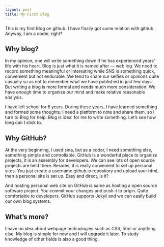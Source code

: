 ```yaml
---
layout: post
title: My First Blog
---
```


This is my first Blog on github.  I have finally got some relation with github.  Anyway, I am a coder, right?

Why blog?
--------------------------------------------

In my opinion, one will write something down if he has experienced years’ life with his heart.  Blog is just what it is named after — web log.  We need to record something meaningful or interesting while SNS is something quick, convenient but not endurable.  We tend to share our selfies or opinions quite casually so as not to remember what we have published in just few days.  But writing a blog is more formal and needs much more consideration.  We have enough time to organize our mind and make relative reasonable analysis.

I have left school for 8 years.  During these years, I have learned something and formed some thoughts.  I need a platform to note and share them, so I turn to Blog for help.  Blog is ideal for me to write something.  Let’s see how long can I stick to.

Why GitHub?
--------------------------------------------

At the very beginning, I used sina, but as a coder, I need something else, something simple and controllable.   GitHub is a wonderful place to organize projects, it is an assembly for developers.  We can see lots of open source projects are held there.  Besides, it is really convenient to set up personal sites.  You just create a username.github.io repository and upload your html, then a personal site is set up.  Easy and direct, is it?

And hosting personal web site on GitHub is same as hosting a open source software project.  You commit your changes and push it to origin.  Quite comfortable to developers.  GitHub supports Jekyll and we can easily build our own blog systems.

What’s more?
--------------------------------------------

I have no idea about webpage technologies such as CSS, html or anything else.  My blog is simple for now and I will upgrade it later.  To study knowledge of other fields is also a good thing. 
